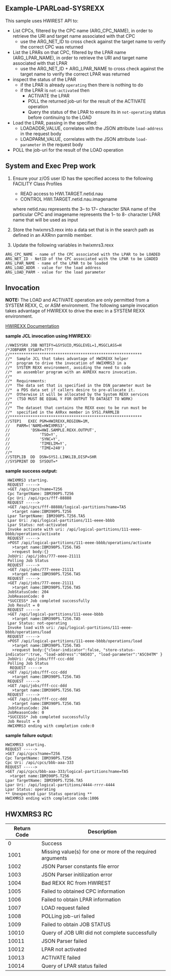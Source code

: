 ## Example-LPARLoad-SYSREXX

This sample uses HWIREST API to:
- List CPCs, filtered by the CPC name (ARG_CPC_NAME), in order to retrieve the URI and target name associated with that CPC
  - use the ARG_NET_ID to cross check against the target name to verify the correct CPC was returned
- List the LPARs on that CPC, filtered by the LPAR name (ARG_LPAR_NAME), in order to retrieve the URI and target name associated with that LPAR
  - use the ARG_NET_ID + ARG_LPAR_NAME to cross check against the target name to verify the correct LPAR was returned
- inspect the status of the LPAR
  - if the LPAR is already `operating` then there is nothing to do
  - if the LPAR is `not-activated` then
    - ACTIVATE the LPAR
    - POLL the returned job-uri for the result of the ACTIVATE operation
    - Query the status of the LPAR to ensure its in `not-operating` status before continuing to the LOAD
- Load the LPAR, passing in the specified:
  - LOADADDR_VALUE, correlates with the JSON attribute `load-address` in the request body
  - LOADPARM_VALUE, correlates with the JSON attribute `load-parameter` in the request body
- POLL the job-uri for the result of the LOAD operation

## System and Exec Prep work
1. Ensure your z/OS user ID has the specified access to the following FACILITY Class Profiles
    - READ access to HWI.TARGET.netid.nau
    - CONTROL HWI.TARGET.netid.nau.imagename

    <p>where netid.nau represents the 3– to 17– character SNA name of the particular CPC
    and imagename represents the 1– to 8- character LPAR name that will be used as input</p>

1. Store the hwixmrs3.rexx into a data set that is in the search path as defined in an AXRnn parmlib member.

1. Update the following variables in hwixmrs3.rexx
```
ARG_CPC_NAME - name of the CPC associated with the LPAR to be LOADED
ARG_NET_ID - NetID of the CPC associated with the LPAR to be LOADED
ARG_LPAR_NAME - name of the LPAR to be loaded
ARG_LOAD_ADDR - value for the load address
ARG_LOAD_PARM - value for the load parameter
```

## Invocation
<b>NOTE:</b> The LOAD and ACTIVATE operation are only permitted from a SYSTEM REXX, C, or ASM environment.
The following sample invocation takes advantage of HWIREXX to drive the exec in a SYSTEM REXX environment.
 
[HWIREXX Documentation](https://www.ibm.com/docs/en/zos/2.4.0?topic=environment-using-hwirexx-interface)

**sample JCL invocation using HWIREXX:**

```
//HWISYSRX JOB NOTIFY=&SYSUID,MSGLEVEL=1,MSGCLASS=H
/*JOBPARM SYSAFF=????
//**********************************************************
//*  Sample JCL that takes advantage of HWIREXX helper
//*  program to drive the invocation of HWIXMRS3 in a
//*  SYSTEM REXX environment, avoiding the need to code
//*  an assembler program with an AXREXX macro invocation.
//*
//*  Requirements:
//*  The data set that is specified in the DSN parameter must be
//*  a PDS data set if callers desire to pre-allocate it.
//*  Otherwise it will be allocated by the System REXX services
//*  (TSO MUST BE EQUAL Y FOR OUTPUT TO DATASET TO WORK)
//*
//*  The dataset that contains the REXX exec to be run must be
//*  specified in the AXRxx member in SYS1.PARMLIB
//**********************************************************
//STEP1   EXEC PGM=HWIREXX,REGION=1M,
//   PARM=('NAME=HWIXMRS3',
//         'DSN=HWI.SAMPLE.REXX.OUTPUT',
//             'TSO=Y',
//             'SYNC=Y',
//             'TIMELIM=Y',
//             'TIME=240')
//*
//STEPLIB  DD  DSN=SYS1.LINKLIB,DISP=SHR
//SYSPRINT DD  SYSOUT=*
```

**sample success output:**
```
 HWIXMRS3 starting.
 REQUEST ----->
 >GET /api/cpcs?name=T256
 Cpc TargetName: IBM390PS.T256
 Cpc Uri: /api/cpcs/fff-88888
 REQUEST ----->
 >GET /api/cpcs/fff-88888/logical-partitions?name=TA5
   >target name:IBM390PS.T256
 Lpar TargetName: IBM390PS.T256.TA5
 Lpar Uri: /api/logical-partitions/111-eeee-bbbb
 Lpar Status: not-activated
 Invoke activate with uri: /api/logical-partitions/111-eeee-bbbb/operations/activate
 REQUEST ----->
 >POST /api/logical-partitions/111-eeee-bbbb/operations/activate
   >target name:IBM390PS.T256.TA5
   >request body:{}
 JobUri: /api/jobs/777-eeee-21111
 Polling Job Status
 REQUEST ----->
 >GET /api/jobs/777-eeee-21111
   >target name:IBM390PS.T256.TA5
 REQUEST ----->
 >GET /api/jobs/777-eeee-21111
   >target name:IBM390PS.T256.TA5
 JobStatusCode: 204
 JobReasonCode: 0
 *SUCCESS* Job completed successfully
 Job Result = 0
 REQUEST ----->
 >GET /api/logical-partitions/111-eeee-bbbb
   >target name:IBM390PS.T256.TA5
 Lpar Status: not-operating
 Invoke load with uri: /api/logical-partitions/111-eeee-bbbb/operations/load
 REQUEST ----->
 >POST /api/logical-partitions/111-eeee-bbbb/operations/load
   >target name:IBM390PS.T256.TA5
   >request body:{"clear-indicator":false, "store-status-indicator":true, "load-address":"0A503", "load-parameter":"A5C04TM" }
 JobUri: /api/jobs/fff-ccc-ddd
 Polling Job Status
  REQUEST ----->
 >GET /api/jobs/fff-ccc-ddd
   >target name:IBM390PS.T256.TA5
 REQUEST ----->
 >GET /api/jobs/fff-ccc-ddd
   >target name:IBM390PS.T256.TA5
 REQUEST ----->
 >GET /api/jobs/fff-ccc-ddd
   >target name:IBM390PS.T256.TA5
 JobStatusCode: 204
 JobReasonCode: 0
 *SUCCESS* Job completed successfully
 Job Result = 0
 HWIXMRS3 ending with completion code:0
```
**sample failure output:**
```
HWIXMRS3 starting.
REQUEST ----->
>GET /api/cpcs?name=T256
Cpc TargetName: IBM390PS.T256
Cpc Uri: /api/cpcs/bbb-aaa-333
REQUEST ----->
>GET /api/cpcs/bbb-aaa-333/logical-partitions?name=TA5
  >target name:IBM390PS.T256
Lpar TargetName: IBM390PS.T256.TA5
Lpar Uri: /api/logical-partitions/4444-rrrr-4444
Lpar Status: operating
** Unexpected Lpar Status operating **
HWIXMRS3 ending with completion code:1006
```
## HWXMRS3 RC
| Return Code | Description |
| ----------- | ----------- |
| 0      | Success |
| 1001   | Missing value(s) for one or more of the required arguments |
| 1002   | JSON Parser constants file error |
| 1003   | JSON Parser initilization error|
| 1004   | Bad REXX RC from HWIREST   |
| 1005   | Failed to obtained CPC information |
| 1006   | Failed to obtain LPAR information |
| 1007   | LOAD request failed |
| 1008   | POLLing job-uri failed |
| 1009   | Failed to obtain JOB STATUS |
| 10010  | Query of JOB URI did not complete successfully  |
| 10011  | JSON Parser failed |
| 10012  | LPAR not activated |
| 10013  | ACTIVATE failed |
| 10014  | Query of LPAR status failed |